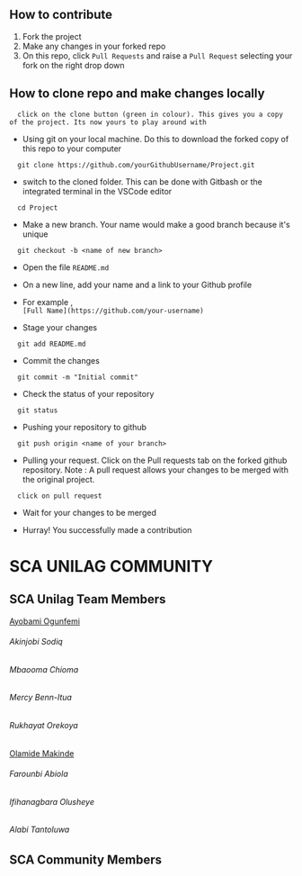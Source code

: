 ## How to contribute

1. Fork the project
2. Make any changes in your forked repo
3. On this repo, click `Pull Requests` and raise a `Pull Request` selecting your fork on the right drop down

## How to clone repo and make changes locally

```
  click on the clone button (green in colour). This gives you a copy of the project. Its now yours to play around with
```

- Using git on your local machine. Do this to download the forked copy of this repo to your computer

```
  git clone https://github.com/yourGithubUsername/Project.git
```

- switch to the cloned folder. This can be done with Gitbash or the integrated terminal in the VSCode editor

```
  cd Project
```

- Make a new branch. Your name would make a good branch because it's unique

```
  git checkout -b <name of new branch>
```

- Open the file `README.md`

- On a new line, add your name and a link to your Github profile

- For example ,  
  `[Full Name](https://github.com/your-username)`

- Stage your changes

```
  git add README.md
```

- Commit the changes

```
  git commit -m "Initial commit"
```

- Check the status of your repository

```
  git status
```

- Pushing your repository to github

```
  git push origin <name of your branch>
```

- Pulling your request. Click on the Pull requests tab on the forked github repository.
  Note : A pull request allows your changes to be merged with the original project.

```
  click on pull request
```

- Wait for your changes to be merged

- Hurray! You successfully made a contribution

# SCA UNILAG COMMUNITY

## SCA Unilag Team Members

[Ayobami Ogunfemi](https://github.com/bamiogufemi)

###### Akinjobi Sodiq

###### Mbaooma Chioma

###### Mercy Benn-Itua

###### Rukhayat Orekoya

[Olamide Makinde](https://github.com/tiaraoluwanimi)

###### Farounbi Abiola

###### Ifihanagbara Olusheye

###### Alabi Tantoluwa

## SCA Community Members
